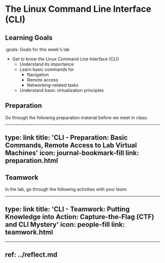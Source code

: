 # The Linux Command Line Interface (CLI)



## Learning Goals

:goals: Goals for this week's lab

- Get to know the Linux Command Line Interface (CLI)
    - Understand its importance
    - Learn basic commands for 
        - Navigation
        - Remote access
        - Networking-related tasks
    - Understand basic virtualization principles


## Preparation

Go through the following preparation material before we meet in class:


---
type: link
title: 'CLI - Preparation: Basic Commands, Remote Access to Lab Virtual Machines'
icon: journal-bookmark-fill
link: preparation.html
---


## Teamwork

In the lab, go through the following activities with your team:


---
type: link
title: 'CLI - Teamwork: Putting Knowledge into Action: Capture-the-Flag (CTF) and CLI Mystery'
icon: people-fill
link: teamwork.html
---


---
ref: ../reflect.md
---
